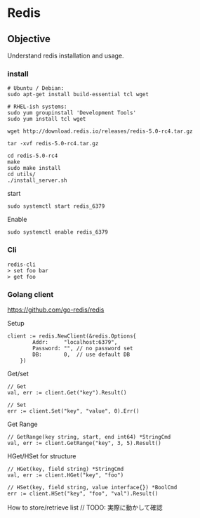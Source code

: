 # Redis

## Objective
Understand redis installation and usage.


### install

```
# Ubuntu / Debian:
sudo apt-get install build-essential tcl wget

# RHEL-ish systems:
sudo yum groupinstall 'Development Tools'
sudo yum install tcl wget
```

```
wget http://download.redis.io/releases/redis-5.0-rc4.tar.gz

tar -xvf redis-5.0-rc4.tar.gz

cd redis-5.0-rc4
make
sudo make install
cd utils/
./install_server.sh
```

start

```
sudo systemctl start redis_6379

```

Enable
```
sudo systemctl enable redis_6379
```


### Cli

```
redis-cli
> set foo bar
> get foo
```

### Golang client

https://github.com/go-redis/redis

Setup

```
client := redis.NewClient(&redis.Options{
		Addr:     "localhost:6379",
		Password: "", // no password set
		DB:       0,  // use default DB
	})
```

Get/set

```
// Get
val, err := client.Get("key").Result()

// Set
err := client.Set("key", "value", 0).Err()
```

Get Range

```
// GetRange(key string, start, end int64) *StringCmd
val, err := client.GetRange("key", 3, 5).Result()
```

HGet/HSet for structure

```
// HGet(key, field string) *StringCmd
val, err := client.HGet("key", "foo")

// HSet(key, field string, value interface{}) *BoolCmd
err := client.HSet("key", "foo", "val").Result()
```

How to store/retrieve list
// TODO: 実際に動かして確認